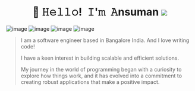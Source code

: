 <!-- Title -->
<h1 align="center" title="...and I'm happy to see you here :)">👋 𝙷𝚎𝚕𝚕𝚘! 𝙸'𝚖 𝙰nsuman    <a href="https://www.linkedin.com/in/ansuman-das-tech/" title="LinkedIn - Ansuman Das"><img src="https://img.shields.io/badge/-Ansuman_Das-0072b1?style=flat&logo=Linkedin&logoColor=white" /></a></h1>

![image](https://img.shields.io/badge/Java-766DB2?&style=for-the-badge&logo=kotlin&logoColor=white)
![image](https://img.shields.io/badge/Kotlin-3DDC84?&style=for-the-badge&logo=kotlin&logoColor=white)
![image](https://img.shields.io/badge/Node.js-4B8BBE?&style=for-the-badge&logo=kotlin&logoColor=white)
![image](https://img.shields.io/badge/React.js-02569B?&style=for-the-badge&logo=kotlin&logoColor=white)

<!-- Socials -->
<!--
<p align="center">
   <kbd>
  <a href="https://www.linkedin.com/in/ansuman-das-tech/" title="LinkedIn - Ansuman Das"><img src="https://img.shields.io/badge/-Ansuman_Das-0072b1?style=flat&logo=Linkedin&logoColor=white" /></a>
  </kbd>
</p>
 -->

<blockquote>

I am a software engineer based in Bangalore India. And I love writing code!
  
I have a keen interest in building scalable and efficient solutions. 

My journey in the world of programming began with a curiosity to explore how things work, and it has evolved into a commitment to creating robust applications that make a positive impact.

</blockquote>
<!--
**ansumandas441/ansumandas441** is a ✨ _special_ ✨ repository because its `README.md` (this file) appears on your GitHub profile.

Here are some ideas to get you started:

- 🔭 I’m currently working on ...
- 🌱 I’m currently learning ...
- 👯 I’m looking to collaborate on ...
- 🤔 I’m looking for help with ...
- 💬 Ask me about ...
- 📫 How to reach me: ...
- 😄 Pronouns: ...
- ⚡ Fun fact: ...
-->
